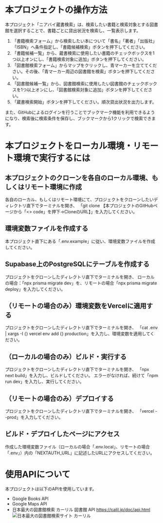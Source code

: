 
# 本プロジェクトの操作方法
本プロジェクト「ニアバイ蔵書検索」は、検索したい書籍と検索対象とする図書館を選択することで、書籍ごとに貸出状況を検索し、一覧表示します。

1. 「書籍検索フォーム」から検索したい本について「書名」「著者」「出版社」「ISBN」へ条件指定し、「書籍候補検索」ボタンを押下してください。
2. 「書籍候補一覧」から、蔵書検索に使用したい書籍のチェックボックスを1つ以上オンにし、「書籍検索対象に追加」ボタンを押下してください。
3. 「図書館検索フォーム」からマップをクリックし、青マーカーを立ててください。その後、「青マーカー周辺の図書館を検索」ボタンを押下してください。
4. 「図書館候補一覧」から、図書館検索に使用したい図書館のチェックボックスを1つ以上オンにし、「図書館検索対象に追加」ボタンを押下してください。
5. 「蔵書検索開始」ボタンを押下してください。順次貸出状況を出力します。

また、GitHubによるログインを行うことでブックマーク機能を利用できるようになり、検索後に検索条件を保存し、ブックマークから1クリックで検索できます。

# 本プロジェクトをローカル環境・リモート環境で実行するには

## 本プロジェクトのクローンを各自のローカル環境、もしくはリモート環境に作成
各自のローカル、もしくはリモート環境にて、プロジェクトをクローンしたいディレクトリ直下でターミナルを開き、
「git clone 【本プロジェクトのGitHubページから「<> code」を押下→CloneのURL】」を入力してください。

## 環境変数ファイルを作成する
本プロジェクト直下にある「.env.example」に従い、環境変数ファイルを作成してください。

## Supabase上のPostgreSQLにテーブルを作成する
プロジェクトをクローンしたディレクトリ直下でターミナルを開き、
ローカルの場合：「npx prisma migrate dev」を、リモートの場合「npx prisma migrate deploy」を入力してください。

## （リモートの場合のみ）環境変数をVercelに適用する
プロジェクトをクローンしたディレクトリ直下でターミナルを開き、
「cat .env | xargs -I {} vercel env add {} production」を入力し、環境変数を適用してください。

## （ローカルの場合のみ）ビルド・実行する
プロジェクトをクローンしたディレクトリ直下でターミナルを開き、
「npx next build」を入力し、ビルドしてください。
エラーがなければ、続けて「npm run dev」を入力し、実行してください。

## （リモートの場合のみ）デプロイする
プロジェクトをクローンしたディレクトリ直下でターミナルを開き、
「vercel --prod」を入力してください。

## ビルド・デプロイしたページにアクセス
作成した環境変数ファイル（ローカルの場合「.env.local」、リモートの場合「.env」）内の「NEXTAUTH_URL」に記述したURLにアクセスしてください。

# 使用APIについて
本プロジェクトは以下のAPIを使用しています。
* Google Books API
* Google Maps API
* 日本最大の図書館検索 カーリル 図書館 API
  https://calil.jp/doc/api.html
  ![日本最大の図書館検索サイト カーリル](https://calil.jp/public/img/download/calil_logocopy_bgblack.svg)